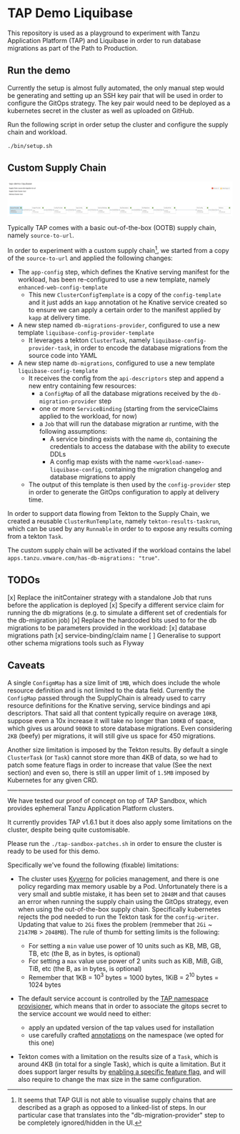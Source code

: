 # TAP Demo Liquibase

This repository is used as a playground to experiment with Tanzu Application Platform (TAP) and Liquibase in order
to run database migrations as part of the Path to Production.

## Run the demo

Currently the setup is almost fully automated, the only manual step would be generating and setting up an SSH key pair that will be used in order to configure the GitOps strategy. The key pair would need to be deployed as a kubernetes secret in the cluster as well as uploaded on GitHub.

Run the following script in order setup the cluster and configure the supply chain and workload.

```
./bin/setup.sh
```

## Custom Supply Chain

![Custom supply chain](./docs/custom-supply-chain.png)

Typically TAP comes with a basic out-of-the-box (OOTB) supply chain, namely `source-to-url`.

In order to experiment with a custom supply chain[^1], we started from a copy of the  `source-to-url` and applied the following
changes:

* The `app-config` step, which defines the Knative serving manifest for the workload, has been re-configured to use a new template, namely `enhanced-web-config-template`
    * This new `ClusterConfigTemplate` is a copy of the `config-template` and it just adds an `kapp` annotation ot he Knative service created
      so to ensure we can apply a certain order to the manifest applied by `kapp` at delivery time.
* A new step named `db-migrations-provider`, configured to use a new template `liquibase-config-provider-template`
    * It leverages a tekton `ClusterTask`, namely `liquibase-config-provider-task`, in order to encode the database migrations from the source code into YAML
* A new step name `db-migrations`, configured to use a new template `liquibase-config-template`
    * It receives the config from the `api-descriptors` step and append a new entry containing few resources:
        * a `ConfigMap` of all the database migrations received by the `db-migration-provider` step
        * one or more `ServiceBinding` (starting from the serviceClaims applied to the workload, for now)
        * a `Job` that will run the database migration ar runtime, with the following assumptions:
            * A service binding exists with the name `db`, containing the credentials to access the database with the ability to execute DDLs
            * A config map exists with the name `<workload-name>-liquibase-config`, containing the migration changelog and database migrations to apply
    * The output of this template is then used by the `config-provider` step in order to generate the GitOps configuration to apply at delivery time.

In order to support data flowing from Tekton to the Supply Chain, we created a reusable `ClusterRunTemplate`, namely `tekton-results-taskrun`, which can be used by any `Runnable` in order to to expose any results coming from a tekton `Task`.

The custom supply chain will be activated if the workload contains the label `apps.tanzu.vmware.com/has-db-migrations: "true"`.

## TODOs

[x] Replace the initContainer strategy with a standalone Job that runs before the application is deployed
[x] Specify a different service claim for running the db migrations (e.g. to simulate a different set of credentials for the db-migration job)
[x] Replace the hardcoded bits used to for the db migrations to be parameters provided in the workload:
    [x] database migrations path
    [x] service-binding/claim name
[ ] Generalise to support other schema migrations tools such as Flyway

## Caveats

A single `ConfigmMap` has a size limit of `1MB`, which does include the whole resource definition and is not limited to the data field.
Currently the `ConfigMap` passed through the SupplyChain is already used to carry resource definitions for the Knative serving, service bindings and api descriptors.
That said all that content typically require on average `10KB`, suppose even a 10x increase it will take no longer than `100KB` of space, which gives us around `900KB` to store database migrations.
Even considering `2KB` (beefy) per migrations, it will still give us space for 450 migrations.

Another size limitation is imposed by the Tekton results. By default a single `ClusterTask` (or `Task`) cannot store more than 4KB of data, so we had to patch some feature flags in order to increase that value (See the next section) and even so, there is still an upper limit of `1.5MB` imposed by Kubernetes for any given CRD.

---

We have tested our proof of concept on top of TAP Sandbox, which provides ephemeral Tanzu Application Platform clusters.

It currently provides TAP v1.6.1 but it does also apply some limitations on the cluster, despite being quite customisable.

Please run the `./tap-sandbox-patches.sh` in order to ensure the cluster is ready to be used for this demo.

Specifically we've found the following (fixable) limitations:

* The cluster uses [Kyverno](https://kyverno.io/) for policies management, and there is one policy regarding max memory usable by a Pod.
Unfortunately there is a very small and subtle mistake, it has been set to `2048M` and that causes an error when running the supply chain using the GitOps strategy,
even when using the out-of-the-box supply chain. Specifically kubernetes rejects the pod needed to run the Tekton task for the `config-writer`.
Updating that value to `2Gi` fixes the problem (remmeber that `2Gi` ~ `2147MB` > `2048MB`).
The rule of thumb for setting limits is the following:
    * For setting a `min` value use power of 10 units such as KB, MB, GB, TB, etc (the B, as in bytes, is optional)
    * For setting a `max` value use power of 2 units such as KiB, MiB, GiB, TiB, etc (the B, as in bytes, is optional)
    * Remember that 1KB = $10^3$ bytes = 1000 bytes, 1KiB = $2^{10}$ bytes = 1024 bytes

* The default service account is controlled by the [TAP namespace provisioner](https://docs.vmware.com/en/VMware-Tanzu-Application-Platform/1.6/tap/namespace-provisioner-use-case4.html), which means that in order to associate the gitops secret
to the service account we would need to either:
    * apply an updated version of the tap values used for installation
    * use carefully crafted [annotations](https://docs.vmware.com/en/VMware-Tanzu-Application-Platform/1.6/tap/namespace-provisioner-parameters.html#namespace-parameters) on the namespace (we opted for this one)

* Tekton comes with a limitation on the results size of a `Task`, which is around 4KB (in total for a single Task), which is quite a limitation.
But it does support larger results by [enabling a specific feature flag](https://tekton.dev/docs/installation/additional-configs/#enabling-larger-results-using-sidecar-logs), and will also require to change the max size in the same configuration.

[^1]: It seems that TAP GUI is not able to visualise supply chains that are described as a graph as opposed to a linked-list of steps. In our particular case that translates into the "db-migration-provider" step to be completely ignored/hidden in the UI.
